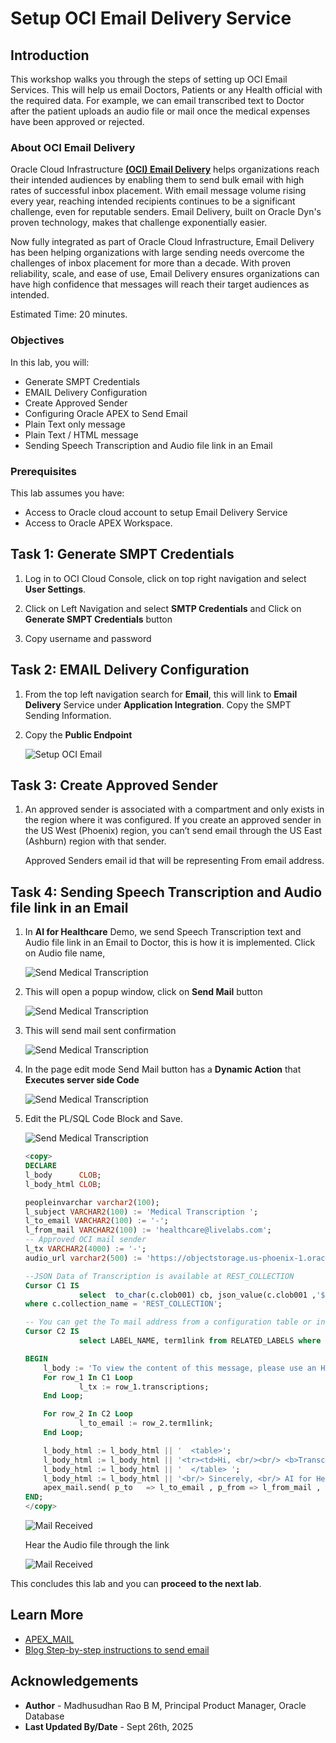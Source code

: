 # Setup OCI Email Delivery Service

## Introduction

This workshop walks you through the steps of setting up OCI Email Services. This will help us email Doctors, Patients or any Health official with the required data. For example, we can email transcribed text to Doctor after the patient uploads an audio file or mail once the medical expenses have been approved or rejected. 
 
### About OCI Email Delivery

Oracle Cloud Infrastructure [**(OCI) Email Delivery**](https://www.oracle.com/in/cloud/networking/email-delivery/) helps organizations reach their intended audiences by enabling them to send bulk email with high rates of successful inbox placement. With email message volume rising every year, reaching intended recipients continues to be a significant challenge, even for reputable senders. Email Delivery, built on Oracle Dyn's proven technology, makes that challenge exponentially easier.

Now fully integrated as part of Oracle Cloud Infrastructure, Email Delivery has been helping organizations with large sending needs overcome the challenges of inbox placement for more than a decade. With proven reliability, scale, and ease of use, Email Delivery ensures organizations can have high confidence that messages will reach their target audiences as intended.
  
Estimated Time: 20 minutes.  
 
### Objectives

In this lab, you will:
 
* Generate SMPT Credentials
* EMAIL Delivery Configuration
* Create Approved Sender  
* Configuring Oracle APEX to Send Email
* Plain Text only message
* Plain Text / HTML message
* Sending Speech Transcription and Audio file link in an Email
 

### Prerequisites

This lab assumes you have:

* Access to Oracle cloud account to setup Email Delivery Service 
* Access to Oracle APEX Workspace.

## Task 1: Generate SMPT Credentials

1. Log in to OCI Cloud Console, click on top right navigation and select **User Settings**. 
   
2. Click on Left Navigation and select **SMTP Credentials** and Click on **Generate SMPT Credentials** button
  
3. Copy username and password
 

## Task 2: EMAIL Delivery Configuration  

1. From the top left navigation search for **Email**, this will link to **Email Delivery** Service under **Application Integration**. Copy the SMPT Sending Information.  
  
2. Copy the **Public Endpoint**    

    ![Setup OCI Email](images/email-delivery.png " ")

## Task 3: Create Approved Sender    

1. An approved sender is associated with a compartment and only exists in the region where it was configured. If you create an approved sender in the US West (Phoenix) region, you can’t send email through the US East (Ashburn) region with that sender. 

    Approved Senders email id that will be representing From email address.
  
 
## Task 4: Sending Speech Transcription and Audio file link in an Email

1. In **AI for Healthcare** Demo, we send Speech Transcription text and Audio file link in an Email to Doctor, this is how it is implemented. Click on Audio file name, 

    ![Send Medical Transcription](images/apex-sendmail-0.png " ")

2. This will open a popup window, click on **Send Mail** button    

    ![Send Medical Transcription](images/apex-sendmail-1.png " ")

3. This will send mail sent confirmation

    ![Send Medical Transcription](images/apex-sendmail-2.png " ")

4. In the page edit mode Send Mail button has a **Dynamic Action** that **Executes server side Code**
 
    ![Send Medical Transcription](images/apex-sendmail-4.png " ")

5. Edit the PL/SQL Code Block and Save.

    ![Send Medical Transcription](images/apex-sendmail-5.png " ")

    ```sql
    <copy>
    DECLARE
    l_body      CLOB;
    l_body_html CLOB;
    
    peopleinvarchar varchar2(100); 
    l_subject VARCHAR2(100) := 'Medical Transcription ';
    l_to_email VARCHAR2(100) := '-';
    l_from_mail VARCHAR2(100) := 'healthcare@livelabs.com'; 
    -- Approved OCI mail sender
    l_tx VARCHAR2(4000) := '-';
    audio_url varchar2(500) := 'https://objectstorage.us-phoenix-1.oraclecloud.com/n/yourtenancy/b/yourbucket/o/'||:P22_OBJ;
    
    --JSON Data of Transcription is available at REST_COLLECTION 
    Cursor C1 IS 
                select  to_char(c.clob001) cb, json_value(c.clob001 ,'$.transcriptions.transcription') as transcriptions from apex_collections c
    where c.collection_name = 'REST_COLLECTION';
 
    -- You can get the To mail address from a configuration table or in real life case it will be patient or doctor database table.
    Cursor C2 IS 
                select LABEL_NAME, term1link from RELATED_LABELS where LABEL_NAME='l_to_email';
    
    BEGIN 
        l_body := 'To view the content of this message, please use an HTML enabled mail client.'||utl_tcp.crlf;
        For row_1 In C1 Loop 
                l_tx := row_1.transcriptions;
        End Loop; 

        For row_2 In C2 Loop 
                l_to_email := row_2.term1link;
        End Loop; 

        l_body_html := l_body_html || '  <table>'; 
        l_body_html := l_body_html || '<tr><td>Hi, <br/><br/> <b>Transcription:</b>  ' || l_tx || '  <br/> <b>Audio:</b> <a href='||audio_url||'>Listen Online</a> </b> </td> </tr>' || utl_tcp.crlf;  
        l_body_html := l_body_html || '  </table> '; 
        l_body_html := l_body_html || '<br/> Sincerely, <br/> AI for Healthcare Team <br />' || utl_tcp.crlf  ; 
        apex_mail.send( p_to   => l_to_email , p_from => l_from_mail , p_body  => l_body, p_body_html => l_body_html, p_subj => l_subject  );  
    END; 
    </copy>
    ```

    ![Mail Received](images/mail-received.png " ")

    Hear the Audio file through the link

    ![Mail Received](images/audio-file.png " ")
 
This concludes this lab and you can **proceed to the next lab**.

## Learn More

* [APEX_MAIL](https://docs.oracle.com/database/121/AEAPI/apex_mail.htm)
* [Blog Step-by-step instructions to send email](https://blogs.oracle.com/cloud-infrastructure/post/step-by-step-instructions-to-send-email-with-oci-email-delivery)

## Acknowledgements

* **Author** - Madhusudhan Rao B M, Principal Product Manager, Oracle Database
* **Last Updated By/Date** - Sept 26th, 2025
